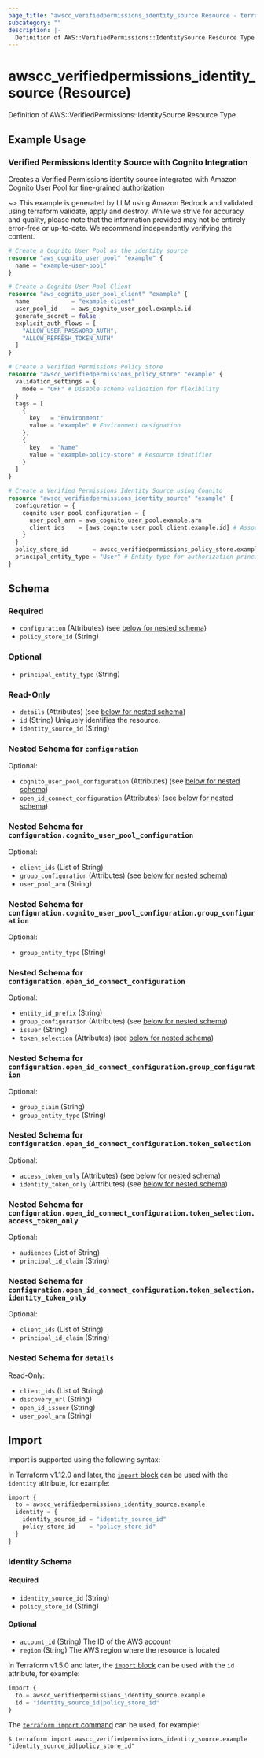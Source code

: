 ```yaml
---
page_title: "awscc_verifiedpermissions_identity_source Resource - terraform-provider-awscc"
subcategory: ""
description: |-
  Definition of AWS::VerifiedPermissions::IdentitySource Resource Type
---
```


# awscc_verifiedpermissions_identity_source (Resource)

Definition of AWS::VerifiedPermissions::IdentitySource Resource Type

## Example Usage

### Verified Permissions Identity Source with Cognito Integration
Creates a Verified Permissions identity source integrated with Amazon Cognito User Pool for fine-grained authorization

~> This example is generated by LLM using Amazon Bedrock and validated using terraform validate, apply and destroy. While we strive for accuracy and quality, please note that the information provided may not be entirely error-free or up-to-date. We recommend independently verifying the content.

```terraform
# Create a Cognito User Pool as the identity source
resource "aws_cognito_user_pool" "example" {
  name = "example-user-pool"
}

# Create a Cognito User Pool Client
resource "aws_cognito_user_pool_client" "example" {
  name            = "example-client"
  user_pool_id    = aws_cognito_user_pool.example.id
  generate_secret = false
  explicit_auth_flows = [
    "ALLOW_USER_PASSWORD_AUTH",
    "ALLOW_REFRESH_TOKEN_AUTH"
  ]
}

# Create a Verified Permissions Policy Store
resource "awscc_verifiedpermissions_policy_store" "example" {
  validation_settings = {
    mode = "OFF" # Disable schema validation for flexibility
  }
  tags = [
    {
      key   = "Environment"
      value = "example" # Environment designation
    },
    {
      key   = "Name"
      value = "example-policy-store" # Resource identifier
    }
  ]
}

# Create a Verified Permissions Identity Source using Cognito
resource "awscc_verifiedpermissions_identity_source" "example" {
  configuration = {
    cognito_user_pool_configuration = {
      user_pool_arn = aws_cognito_user_pool.example.arn
      client_ids    = [aws_cognito_user_pool_client.example.id] # Associated client IDs
    }
  }
  policy_store_id       = awscc_verifiedpermissions_policy_store.example.id
  principal_entity_type = "User" # Entity type for authorization principals
}
```

<!-- schema generated by tfplugindocs -->
## Schema

### Required

- `configuration` (Attributes) (see [below for nested schema](#nestedatt--configuration))
- `policy_store_id` (String)

### Optional

- `principal_entity_type` (String)

### Read-Only

- `details` (Attributes) (see [below for nested schema](#nestedatt--details))
- `id` (String) Uniquely identifies the resource.
- `identity_source_id` (String)

<a id="nestedatt--configuration"></a>
### Nested Schema for `configuration`

Optional:

- `cognito_user_pool_configuration` (Attributes) (see [below for nested schema](#nestedatt--configuration--cognito_user_pool_configuration))
- `open_id_connect_configuration` (Attributes) (see [below for nested schema](#nestedatt--configuration--open_id_connect_configuration))

<a id="nestedatt--configuration--cognito_user_pool_configuration"></a>
### Nested Schema for `configuration.cognito_user_pool_configuration`

Optional:

- `client_ids` (List of String)
- `group_configuration` (Attributes) (see [below for nested schema](#nestedatt--configuration--cognito_user_pool_configuration--group_configuration))
- `user_pool_arn` (String)

<a id="nestedatt--configuration--cognito_user_pool_configuration--group_configuration"></a>
### Nested Schema for `configuration.cognito_user_pool_configuration.group_configuration`

Optional:

- `group_entity_type` (String)



<a id="nestedatt--configuration--open_id_connect_configuration"></a>
### Nested Schema for `configuration.open_id_connect_configuration`

Optional:

- `entity_id_prefix` (String)
- `group_configuration` (Attributes) (see [below for nested schema](#nestedatt--configuration--open_id_connect_configuration--group_configuration))
- `issuer` (String)
- `token_selection` (Attributes) (see [below for nested schema](#nestedatt--configuration--open_id_connect_configuration--token_selection))

<a id="nestedatt--configuration--open_id_connect_configuration--group_configuration"></a>
### Nested Schema for `configuration.open_id_connect_configuration.group_configuration`

Optional:

- `group_claim` (String)
- `group_entity_type` (String)


<a id="nestedatt--configuration--open_id_connect_configuration--token_selection"></a>
### Nested Schema for `configuration.open_id_connect_configuration.token_selection`

Optional:

- `access_token_only` (Attributes) (see [below for nested schema](#nestedatt--configuration--open_id_connect_configuration--token_selection--access_token_only))
- `identity_token_only` (Attributes) (see [below for nested schema](#nestedatt--configuration--open_id_connect_configuration--token_selection--identity_token_only))

<a id="nestedatt--configuration--open_id_connect_configuration--token_selection--access_token_only"></a>
### Nested Schema for `configuration.open_id_connect_configuration.token_selection.access_token_only`

Optional:

- `audiences` (List of String)
- `principal_id_claim` (String)


<a id="nestedatt--configuration--open_id_connect_configuration--token_selection--identity_token_only"></a>
### Nested Schema for `configuration.open_id_connect_configuration.token_selection.identity_token_only`

Optional:

- `client_ids` (List of String)
- `principal_id_claim` (String)





<a id="nestedatt--details"></a>
### Nested Schema for `details`

Read-Only:

- `client_ids` (List of String)
- `discovery_url` (String)
- `open_id_issuer` (String)
- `user_pool_arn` (String)

## Import

Import is supported using the following syntax:

In Terraform v1.12.0 and later, the [`import` block](https://developer.hashicorp.com/terraform/language/import) can be used with the `identity` attribute, for example:

```terraform
import {
  to = awscc_verifiedpermissions_identity_source.example
  identity = {
    identity_source_id = "identity_source_id"
    policy_store_id    = "policy_store_id"
  }
}
```

<!-- schema generated by tfplugindocs -->
### Identity Schema

#### Required

- `identity_source_id` (String)
- `policy_store_id` (String)

#### Optional

- `account_id` (String) The ID of the AWS account
- `region` (String) The AWS region where the resource is located

In Terraform v1.5.0 and later, the [`import` block](https://developer.hashicorp.com/terraform/language/import) can be used with the `id` attribute, for example:

```terraform
import {
  to = awscc_verifiedpermissions_identity_source.example
  id = "identity_source_id|policy_store_id"
}
```

The [`terraform import` command](https://developer.hashicorp.com/terraform/cli/commands/import) can be used, for example:

```shell
$ terraform import awscc_verifiedpermissions_identity_source.example "identity_source_id|policy_store_id"
```
